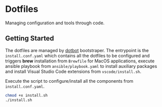 # Dotfiles

Managing configuration and tools through code.

## Getting Started

The dotfiles are managed by [dotbot](https://github.com/anishathalye/dotbot) bootstraper. The entrypoint is the `install.conf.yaml` which contains all the dotfiles to be configured and triggers **brew** installation from `Brewfile` for MacOS applications, execute ansible playbook from `ansible/playbook.yaml` to install auxiliary packages and install Visual Studio Code extensions from `vscode/install.sh`.

Execute the script to configure/install all the components from `install.conf.yaml`.

```bash
chmod +x install.sh
./install.sh
```

